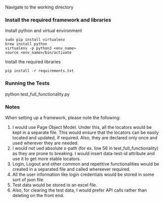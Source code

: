 Navigate to the working directory

### Install the required framework and libraries
Install python and virtual environment
```
sudo pip install virtualenv
brew install python
virtualenv -p python3 <env_name>
source <env_name>/bin/activate
```

Install the required libraries
```
pip install -r requirements.txt
```
### Running the Tests
python test_full_functionality.py

### Notes

When setting up a framework, please note the following:

1. I would use Page Object Model. Under this, all the locators would be kept in a separate file. This would ensure that  the locators can be easily located and updated, if required. Also, they are declared only once and used wherever they are needed.
2. I would not ued absolute x-path (for ex. line 56 in  test_full_functionality) as they are prone to breaking. I would insert data-test-id attribute and use it to get more stable locators.
3. Login, Logout and other common and repetitive functionalities would be created in a separated file and called whereever required.
4. All the user information like login credentials would be stored in some sort of json file.
5. Test data would be stored in an excel file.
6. Also, for clearing the test data, I would prefer API calls rather than deleting on the front end.
